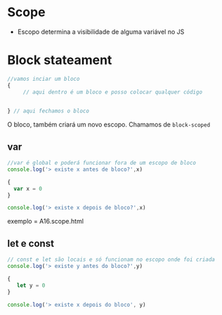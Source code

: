 # Scope

* Escopo determina a visibilidade de alguma variável no JS

# Block stateament
```js
//vamos inciar um bloco
{
     // aqui dentro é um bloco e posso colocar qualquer código
     

} // aqui fechamos o bloco
```
O bloco, também criará um novo escopo. Chamamos de `block-scoped`

## var 
```js
//var é global e poderá funcionar fora de um escopo de bloco
console.log('> existe x antes de bloco?',x)

{
  var x = 0
}

console.log('> existe x depois de bloco?',x)
```
exemplo = A16.scope.html

## let e const
```js
// const e let são locais e só funcionam no escopo onde foi criada
console.log('> existe y antes do bloco?',y)

{
   let y = 0
}

console.log('> existe x depois do bloco', y)
```

